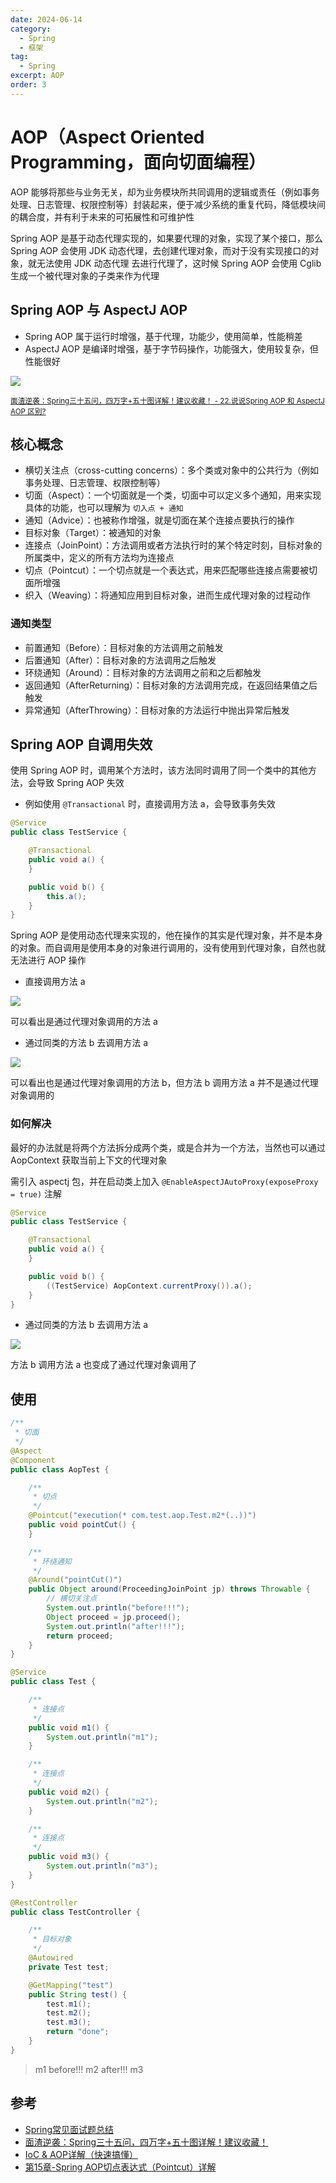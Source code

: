 ```yaml
---
date: 2024-06-14
category:
  - Spring
  - 框架
tag:
  - Spring
excerpt: AOP
order: 3
---
```


# AOP（Aspect Oriented Programming，面向切面编程）

AOP 能够将那些与业务无关，却为业务模块所共同调用的逻辑或责任（例如事务处理、日志管理、权限控制等）封装起来，便于减少系统的重复代码，降低模块间的耦合度，并有利于未来的可拓展性和可维护性

Spring AOP 是基于动态代理实现的，如果要代理的对象，实现了某个接口，那么 Spring AOP 会使用 JDK 动态代理，去创建代理对象，而对于没有实现接口的对象，就无法使用 JDK 动态代理 去进行代理了，这时候 Spring AOP 会使用 Cglib 生成一个被代理对象的子类来作为代理

## Spring AOP 与 AspectJ AOP

- Spring AOP 属于运行时增强，基于代理，功能少，使用简单，性能稍差
- AspectJ AOP 是编译时增强，基于字节码操作，功能强大，使用较复杂，但性能很好

![](./md.assets/aop_aspect.png)

<small>[面渣逆袭：Spring三十五问，四万字+五十图详解！建议收藏！ - 22.说说Spring AOP 和 AspectJ AOP 区别?](https://mp.weixin.qq.com/s/Y17S85ntHm_MLTZMJdtjQQ)</small>

## 核心概念

- 横切关注点（cross-cutting concerns）：多个类或对象中的公共行为（例如事务处理、日志管理、权限控制等）
- 切面（Aspect）：一个切面就是一个类，切面中可以定义多个通知，用来实现具体的功能，也可以理解为 `切入点 + 通知`
- 通知（Advice）：也被称作增强，就是切面在某个连接点要执行的操作
- 目标对象（Target）：被通知的对象
- 连接点（JoinPoint）：方法调用或者方法执行时的某个特定时刻，目标对象的所属类中，定义的所有方法均为连接点
- 切点（Pointcut）：一个切点就是一个表达式，用来匹配哪些连接点需要被切面所增强
- 织入（Weaving）：将通知应用到目标对象，进而生成代理对象的过程动作

### 通知类型

- 前置通知（Before）：目标对象的方法调用之前触发
- 后置通知（After）：目标对象的方法调用之后触发
- 环绕通知（Around）：目标对象的方法调用之前和之后都触发
- 返回通知（AfterReturning）：目标对象的方法调用完成，在返回结果值之后触发
- 异常通知（AfterThrowing）：目标对象的方法运行中抛出异常后触发

## Spring AOP 自调用失效

使用 Spring AOP 时，调用某个方法时，该方法同时调用了同一个类中的其他方法，会导致 Spring AOP 失效

- 例如使用 `@Transactional` 时，直接调用方法 a，会导致事务失效

```java
@Service
public class TestService {

    @Transactional
    public void a() {
    }

    public void b() {
        this.a();
    }
}
```

Spring AOP 是使用动态代理来实现的，他在操作的其实是代理对象，并不是本身的对象。而自调用是使用本身的对象进行调用的，没有使用到代理对象，自然也就无法进行 AOP 操作

- 直接调用方法 a

![](./md.assets/a.png)

可以看出是通过代理对象调用的方法 a

- 通过同类的方法 b 去调用方法 a

![](./md.assets/b.png)

可以看出也是通过代理对象调用的方法 b，但方法 b 调用方法 a 并不是通过代理对象调用的

### 如何解决

最好的办法就是将两个方法拆分成两个类，或是合并为一个方法，当然也可以通过 AopContext 获取当前上下文的代理对象

需引入 aspectj 包，并在启动类上加入 `@EnableAspectJAutoProxy(exposeProxy = true)` 注解

```java
@Service
public class TestService {

    @Transactional
    public void a() {
    }

    public void b() {
        ((TestService) AopContext.currentProxy()).a();
    }
}
```

- 通过同类的方法 b 去调用方法 a

![](./md.assets/c.png)

方法 b 调用方法 a 也变成了通过代理对象调用了

## 使用

```java
/**
 * 切面
 */
@Aspect
@Component
public class AopTest {

    /**
     * 切点
     */
    @Pointcut("execution(* com.test.aop.Test.m2*(..))")
    public void pointCut() {
    }

    /**
     * 环绕通知
     */
    @Around("pointCut()")
    public Object around(ProceedingJoinPoint jp) throws Throwable {
        // 横切关注点
        System.out.println("before!!!");
        Object proceed = jp.proceed();
        System.out.println("after!!!");
        return proceed;
    }
}
```

```java
@Service
public class Test {

    /**
     * 连接点
     */
    public void m1() {
        System.out.println("m1");
    }

    /**
     * 连接点
     */
    public void m2() {
        System.out.println("m2");
    }

    /**
     * 连接点
     */
    public void m3() {
        System.out.println("m3");
    }
}
```

```java
@RestController
public class TestController {

    /**
     * 目标对象
     */
    @Autowired
    private Test test;

    @GetMapping("test")
    public String test() {
        test.m1();
        test.m2();
        test.m3();
        return "done";
    }
}
```

> m1
before!!!
m2
after!!!
m3

## 参考

- [Spring常见面试题总结](https://javaguide.cn/system-design/framework/spring/spring-knowledge-and-questions-summary.html)
- [面渣逆袭：Spring三十五问，四万字+五十图详解！建议收藏！](https://mp.weixin.qq.com/s/Y17S85ntHm_MLTZMJdtjQQ)
- [IoC & AOP详解（快速搞懂）](https://javaguide.cn/system-design/framework/spring/ioc-and-aop.html)
- [第15章-Spring AOP切点表达式（Pointcut）详解](https://blog.csdn.net/weixin_43793874/article/details/124753521)
